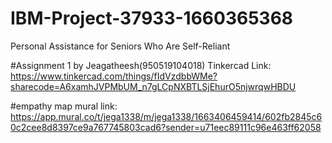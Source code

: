 # IBM-Project-37933-1660365368
Personal Assistance for Seniors Who Are Self-Reliant

#Assignment 1 by Jeagatheesh(950519104018)
Tinkercad Link: https://www.tinkercad.com/things/fIdVzdbbWMe?sharecode=A6xamhJVPMbUM_n7gLCpNXBTLSjEhurO5njwrqwHBDU


#empathy map
mural link: https://app.mural.co/t/jega1338/m/jega1338/1663406459414/602fb2845c60c2cee8d8397ce9a767745803cad6?sender=u71eec89111c96e463ff62058
